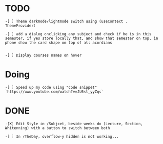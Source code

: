 # TODO

    -[ ] Theme darkmode/lightmode switch using (useContext , ThemeProvider)

    -[ ] add a dialog onclicking any subject and check if he is in this semester, if yes store locally that, and show that semester on top, in phone show the card shape on top of all acordians


    -[ ] Display courses names on hover

# Doing

    -[ ] Speed up my code using "code snippet" `https://www.youtube.com/watch?v=JU6sl_yyZqs`

# DONE

    -[X] Edit Style in /Subjcet, beside weeks do (Lecture, Section, Whitenning) with a button to switch between both

    -[ ] In /TheDay, overflow-y hidden is not working...
